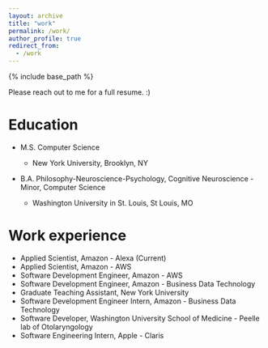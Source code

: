 ```yaml
---
layout: archive
title: "work"
permalink: /work/
author_profile: true
redirect_from:
  - /work
---
```


{% include base_path %}


Please reach out to me for a full resume. :)


Education
======

* M.S. Computer Science
  * New York University, Brooklyn, NY

* B.A. Philosophy-Neuroscience-Psychology, Cognitive Neuroscience - Minor, Computer Science
  * Washington University in St. Louis, St Louis, MO

Work experience
======

* Applied Scientist, Amazon - Alexa (Current)
* Applied Scientist, Amazon - AWS
* Software Development Engineer, Amazon - AWS
* Software Development Engineer, Amazon - Business Data Technology
* Graduate Teaching Assistant, New York University
* Software Development Engineer Intern, Amazon - Business Data Technology
* Software Developer, Washington University School of Medicine - Peelle lab of Otolaryngology
* Software Engineering Intern, Apple - Claris 
